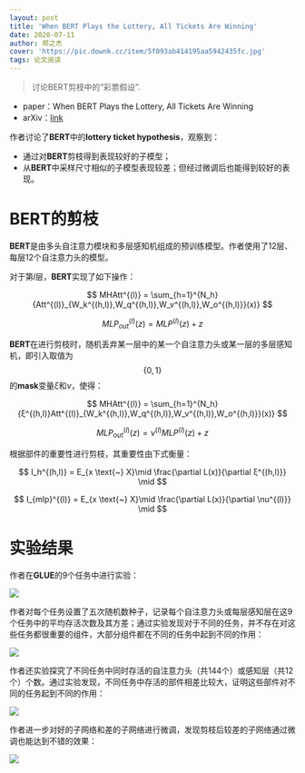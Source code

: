 ```yaml
---
layout: post
title: 'When BERT Plays the Lottery, All Tickets Are Winning'
date: 2020-07-11
author: 郑之杰
cover: 'https://pic.downk.cc/item/5f093ab414195aa5942435fc.jpg'
tags: 论文阅读
---
```


> 讨论BERT剪枝中的“彩票假设”.

- paper：When BERT Plays the Lottery, All Tickets Are Winning
- arXiv：[link](https://arxiv.org/abs/2005.00561)

作者讨论了**BERT**中的**lottery ticket hypothesis**，观察到：
- 通过对**BERT**剪枝得到表现较好的子模型；
- 从**BERT**中采样尺寸相似的子模型表现较差；但经过微调后也能得到较好的表现。

# BERT的剪枝
**BERT**是由多头自注意力模块和多层感知机组成的预训练模型。作者使用了$12$层、每层$12$个自注意力头的模型。

对于第$l$层，**BERT**实现了如下操作：

$$ MHAtt^{(l)} = \sum_{h=1}^{N_h} {Att^{(l)}_{W_k^{(h,l)},W_q^{(h,l)},W_v^{(h,l)},W_o^{(h,l)}}(x)} $$

$$ MLP^{(l)}_{out}(z) = MLP^{(l)}(z) + z $$

**BERT**在进行剪枝时，随机丢弃某一层中的某一个自注意力头或某一层的多层感知机，即引入取值为$$\{0,1\}$$的**mask**变量$ξ$和$\nu$，使得：

$$ MHAtt^{(l)} = \sum_{h=1}^{N_h} {ξ^{(h,l)}Att^{(l)}_{W_k^{(h,l)},W_q^{(h,l)},W_v^{(h,l)},W_o^{(h,l)}}(x)} $$

$$ MLP^{(l)}_{out}(z) = \nu^{(l)}MLP^{(l)}(z) + z $$

根据部件的重要性进行剪枝，其重要性由下式衡量：

$$ I_h^{(h,l)} = E_{x \text{~} X}\mid \frac{\partial L(x)}{\partial ξ^{(h,l)}} \mid $$

$$ I_{mlp}^{(l)} = E_{x \text{~} X}\mid \frac{\partial L(x)}{\partial \nu^{(l)}} \mid $$

# 实验结果
作者在**GLUE**的9个任务中进行实验：

![](https://pic.downk.cc/item/5f095fff14195aa5942eb941.jpg)

作者对每个任务设置了五次随机数种子，记录每个自注意力头或每层感知层在这9个任务中的平均存活次数及其方差；通过实验发现对于不同的任务，并不存在对这些任务都很重要的组件，大部分组件都在不同的任务中起到不同的作用：

![](https://pic.downk.cc/item/5f0961b614195aa5942f5442.jpg)

作者还实验探究了不同任务中同时存活的自注意力头（共144个）或感知层（共12个）个数。通过实验发现，不同任务中存活的部件相差比较大，证明这些部件对不同的任务起到不同的作用：

![](https://pic.downk.cc/item/5f09620b14195aa5942f7e10.jpg)

作者进一步对好的子网络和差的子网络进行微调，发现剪枝后较差的子网络通过微调也能达到不错的效果：

![](https://pic.downk.cc/item/5f0962dc14195aa5942fc9c4.jpg)
